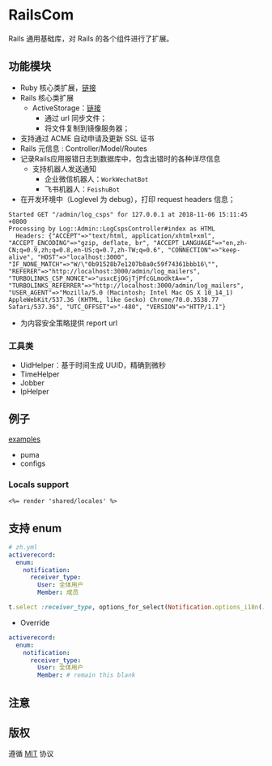 # RailsCom
Rails 通用基础库，对 Rails 的各个组件进行了扩展。

## 功能模块
* Ruby 核心类扩展，[链接](lib/rails_com/core)
* Rails 核心类扩展
  * ActiveStorage：[链接](lib/rails_com/active_storage) 
    * 通过 url 同步文件；
    * 将文件复制到镜像服务器；
* 支持通过 ACME 自动申请及更新 SSL 证书
* Rails 元信息 : Controller/Model/Routes
* 记录Rails应用报错日志到数据库中，包含出错时的各种详尽信息
  * 支持机器人发送通知
    * 企业微信机器人：`WorkWechatBot`
    * 飞书机器人：`FeishuBot`
* 在开发环境中（Loglevel 为 debug），打印 request headers 信息；

```
Started GET "/admin/log_csps" for 127.0.0.1 at 2018-11-06 15:11:45 +0800
Processing by Log::Admin::LogCspsController#index as HTML
  Headers: {"ACCEPT"=>"text/html, application/xhtml+xml", "ACCEPT_ENCODING"=>"gzip, deflate, br", "ACCEPT_LANGUAGE"=>"en,zh-CN;q=0.9,zh;q=0.8,en-US;q=0.7,zh-TW;q=0.6", "CONNECTION"=>"keep-alive", "HOST"=>"localhost:3000", "IF_NONE_MATCH"=>"W/\"0b91528b7e1207b8a0c59f74361bbb16\"", "REFERER"=>"http://localhost:3000/admin/log_mailers", "TURBOLINKS_CSP_NONCE"=>"usxcEjOGjTjPfcGLmodktA==", "TURBOLINKS_REFERRER"=>"http://localhost:3000/admin/log_mailers", "USER_AGENT"=>"Mozilla/5.0 (Macintosh; Intel Mac OS X 10_14_1) AppleWebKit/537.36 (KHTML, like Gecko) Chrome/70.0.3538.77 Safari/537.36", "UTC_OFFSET"=>"-480", "VERSION"=>"HTTP/1.1"}
```
* 为内容安全策略提供 report url

### 工具类
  * UidHelper：基于时间生成 UUID，精确到微秒
  * TimeHelper
  * Jobber
  * IpHelper

## 例子 
[examples](examples)
* puma
* configs

### Locals support

```erb
<%= render 'shared/locales' %>
```

## 支持 enum
```yaml
# zh.yml
activerecord:
  enum:
    notification:
      receiver_type:
        User: 全体用户
        Member: 成员
```

```ruby
t.select :receiver_type, options_for_select(Notification.options_i18n(:receiver_type))
```

* Override 
```yaml
activerecord:
  enum:
    notification:
      receiver_type:
        User: 全体用户
        Member: # remain this blank
```

## 注意


## 版权
遵循 [MIT](https://opensource.org/licenses/MIT) 协议
